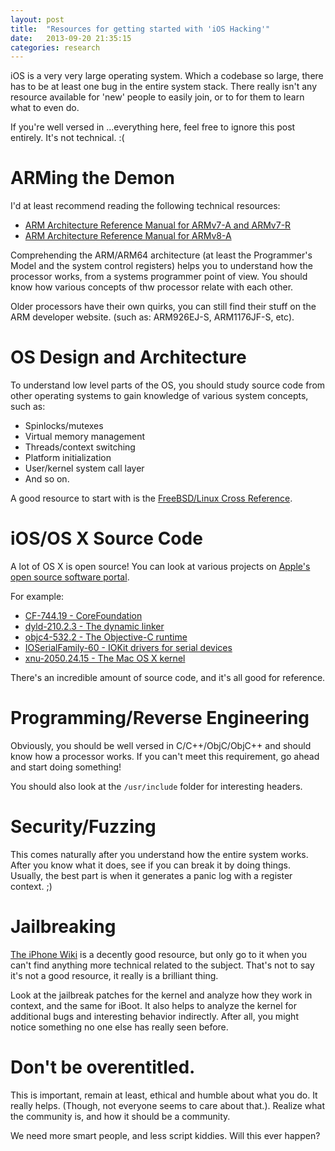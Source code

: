 ```yaml
---
layout: post
title:  "Resources for getting started with 'iOS Hacking'"
date:   2013-09-20 21:35:15
categories: research
---
```


iOS is a very very large operating system. Which a codebase so large, there has to be at least one bug in
the entire system stack. There really isn't any resource available for 'new' people to easily join, or
to for them to learn what to even do. 

If you're well versed in ...everything here, feel free to ignore this post entirely. It's not technical. :(

# ARMing the Demon

I'd at least recommend reading the following technical resources:

* [ARM Architecture Reference Manual for ARMv7-A and ARMv7-R](http://www.cs.utsa.edu/~whaley/teach/FHPO_F11/DDI0406B_arm_architecture_reference_manual_errata_markup_9_0.pdf)
* [ARM Architecture Reference Manual for ARMv8-A](https://silver.arm.com/download/download.tm?pv=1448511)

Comprehending the ARM/ARM64 architecture (at least the Programmer's Model and the system control registers)
helps you to understand how the processor works, from a systems programmer point of view. You should know
how various concepts of thw processor relate with each other.

Older processors have their own quirks, you can still find their stuff on the ARM developer website. 
(such as: ARM926EJ-S, ARM1176JF-S, etc).

# OS Design and Architecture

To understand low level parts of the OS, you should study source code from other operating systems to gain
knowledge of various system concepts, such as:

* Spinlocks/mutexes
* Virtual memory management
* Threads/context switching
* Platform initialization
* User/kernel system call layer
* And so on.

A good resource to start with is the [FreeBSD/Linux Cross Reference](http://fxr.watson.org/).

# iOS/OS X Source Code

A lot of OS X is open source! You can look at various projects on [Apple's open source software portal](http://opensource.apple.com).

For example:

* [CF-744.19 - CoreFoundation](http://opensource.apple.com/source/CF/CF-744.19/)
* [dyld-210.2.3 - The dynamic linker](http://opensource.apple.com/source/dyld/dyld-210.2.3/)
* [objc4-532.2 - The Objective-C runtime](http://opensource.apple.com/source/objc4/objc4-532.2/)
* [IOSerialFamily-60 - IOKit drivers for serial devices](http://opensource.apple.com/source/IOSerialFamily/IOSerialFamily-60/)
* [xnu-2050.24.15 - The Mac OS X kernel](http://opensource.apple.com/source/xnu/xnu-2050.24.15/)

There's an incredible amount of source code, and it's all good for reference. 

# Programming/Reverse Engineering

Obviously, you should be well versed in C/C++/ObjC/ObjC++ and should know how a processor works. If you
can't meet this requirement, go ahead and start doing something! 

You should also look at the `/usr/include` folder for interesting headers.

# Security/Fuzzing

This comes naturally after you understand how the entire system works. After you know what it does, see if
you can break it by doing things. Usually, the best part is when it generates a panic log with a register
context. ;)

# Jailbreaking

[The iPhone Wiki](http://theiphonewiki.com) is a decently good resource, but only go to it when you can't
find anything more technical related to the subject. That's not to say it's not a good resource, it really
is a brilliant thing.

Look at the jailbreak patches for the kernel and analyze how they work in context, and the same for iBoot. 
It also helps to analyze the kernel for additional bugs and interesting behavior indirectly. After all, you
might notice something no one else has really seen before.

# Don't be overentitled.

This is important, remain at least, ethical and humble about what you do. It really helps. (Though, not
everyone seems to care about that.). Realize what the community is, and how it should be a community.

We need more smart people, and less script kiddies. Will this ever happen?